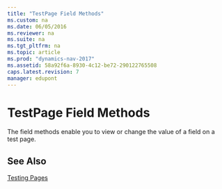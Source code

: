 ```yaml
---
title: "TestPage Field Methods"
ms.custom: na
ms.date: 06/05/2016
ms.reviewer: na
ms.suite: na
ms.tgt_pltfrm: na
ms.topic: article
ms.prod: "dynamics-nav-2017"
ms.assetid: 58a92f6a-8930-4c12-be72-290122765508
caps.latest.revision: 7
manager: edupont
---
```

# TestPage Field Methods
The field methods enable you to view or change the value of a field on a test page.  
  
## See Also  
 [Testing Pages](Testing-Pages.md)